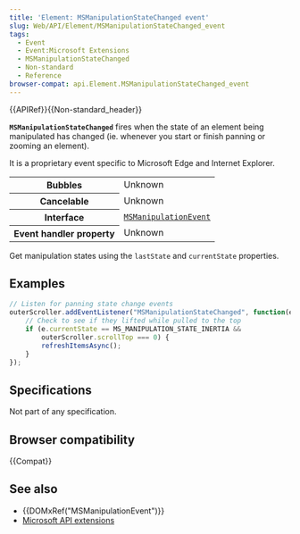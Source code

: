 ```yaml
---
title: 'Element: MSManipulationStateChanged event'
slug: Web/API/Element/MSManipulationStateChanged_event
tags:
  - Event
  - Event:Microsoft Extensions
  - MSManipulationStateChanged
  - Non-standard
  - Reference
browser-compat: api.Element.MSManipulationStateChanged_event
---
```

{{APIRef}}{{Non-standard_header}}

**`MSManipulationStateChanged`** fires when the state of an element being manipulated has changed (ie. whenever you start or finish panning or zooming an element).

It is a proprietary event specific to Microsoft Edge and Internet Explorer.

<table class="properties">
  <tbody>
    <tr>
      <th scope="row">Bubbles</th>
      <td>Unknown</td>
    </tr>
    <tr>
      <th scope="row">Cancelable</th>
      <td>Unknown</td>
    </tr>
    <tr>
      <th scope="row">Interface</th>
      <td>
        <a
          href="/en-US/docs/Web/API/MSManipulationEvent"
          title="MSManipulationEvent provides contextual information when contact is made to the screen and an element is manipulated."
          ><code>MSManipulationEvent</code></a
        >
      </td>
    </tr>
    <tr>
      <th scope="row">Event handler property</th>
      <td>Unknown</td>
    </tr>
  </tbody>
</table>

Get manipulation states using the `lastState` and `currentState` properties.

## Examples

```js
// Listen for panning state change events
outerScroller.addEventListener("MSManipulationStateChanged", function(e) {
    // Check to see if they lifted while pulled to the top
    if (e.currentState == MS_MANIPULATION_STATE_INERTIA &&
        outerScroller.scrollTop === 0) {
        refreshItemsAsync();
    }
});
```

## Specifications

Not part of any specification.

## Browser compatibility

{{Compat}}

## See also

- {{DOMxRef("MSManipulationEvent")}}
- [Microsoft API extensions](/en-US/docs/Web/API/Microsoft_Extensions)
